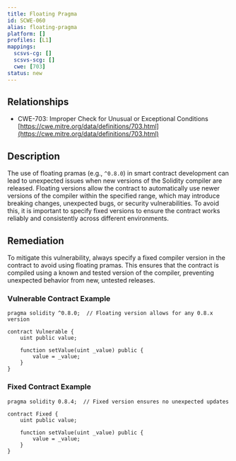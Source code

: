 ```yaml
---
title: Floating Pragma
id: SCWE-060
alias: floating-pragma
platform: []
profiles: [L1]
mappings:
  scsvs-cg: []
  scsvs-scg: []
  cwe: [703]
status: new
---
```


## Relationships  
- CWE-703: Improper Check for Unusual or Exceptional Conditions  
  [https://cwe.mitre.org/data/definitions/703.html](https://cwe.mitre.org/data/definitions/703.html)  

## Description
The use of floating pramas (e.g., `^0.8.0`) in smart contract development can lead to unexpected issues when new versions of the Solidity compiler are released. Floating versions allow the contract to automatically use newer versions of the compiler within the specified range, which may introduce breaking changes, unexpected bugs, or security vulnerabilities. To avoid this, it is important to specify fixed versions to ensure the contract works reliably and consistently across different environments.

## Remediation
To mitigate this vulnerability, always specify a fixed compiler version in the contract to avoid using floating pramas. This ensures that the contract is compiled using a known and tested version of the compiler, preventing unexpected behavior from new, untested releases.

### Vulnerable Contract Example
```solidity
pragma solidity ^0.8.0;  // Floating version allows for any 0.8.x version

contract Vulnerable {
    uint public value;

    function setValue(uint _value) public {
        value = _value;
    }
}
```

### Fixed Contract Example
```solidity
pragma solidity 0.8.4;  // Fixed version ensures no unexpected updates

contract Fixed {
    uint public value;

    function setValue(uint _value) public {
        value = _value;
    }
}
```